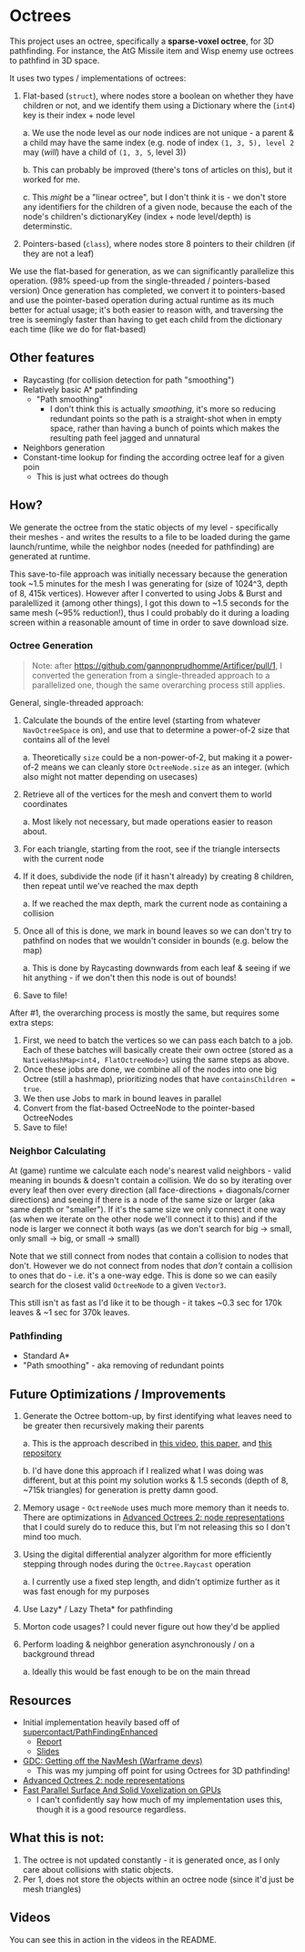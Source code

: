 # Octrees
This project uses an octree, specifically a **sparse-voxel octree**, for 3D pathfinding.
For instance, the AtG Missile item and Wisp enemy use octrees to pathfind in 3D space.

It uses two types / implementations of octrees:
1. Flat-based (`struct`), where nodes store a boolean on whether they have children or not, and we identify them using a Dictionary where the (`int4`) key is their index + node level

   a. We use the node level as our node indices are not unique - a parent & a child may have the same index (e.g. node of index `(1, 3, 5), level 2` may (_will_) have a child of `(1, 3, 5`, level 3))

   b. This can probably be improved (there's tons of articles on this), but it worked for me.

   c. This _might_ be a "linear octree", but I don't think it is - we don't store any identifiers for the children of a given node, because the each of the node's children's dictionaryKey (index + node level/depth) is determinstic.
3. Pointers-based (`class`), where nodes store 8 pointers to their children (if they are not a leaf)

We use the flat-based for generation, as we can significantly parallelize this operation. (98% speed-up from the single-threaded / pointers-based version)
Once generation has completed, we convert it to pointers-based and use the pointer-based operation during actual runtime
as its much better for actual usage; it's both easier to reason with,
and traversing the tree is seemingly faster than having to get each child from the dictionary each time (like we do for flat-based)

## Other features

- Raycasting (for collision detection for path "smoothing")
- Relatively basic A* pathfinding
    - "Path smoothing"
      - I don't think this is actually _smoothing_, it's more so reducing redundant points so the path is a straight-shot when in empty space,
        rather than having a bunch of points which makes the resulting path feel jagged and unnatural
- Neighbors generation
- Constant-time lookup for finding the according octree leaf for a given poin
  - This is just what octrees do though

## How?

We generate the octree from the static objects of my level - specifically their meshes - and writes the results to a file to be loaded during the game launch/runtime, while the neighbor nodes (needed for pathfinding) are generated at runtime.

This save-to-file approach was initially necessary because the generation took ~1.5 minutes for the mesh I was generating for (size of 1024^3, depth of 8, 415k vertices).
However after I converted to using Jobs & Burst and paralellized it (among other things), I got this down to ~1.5 seconds for the same mesh (~95% reduction!), thus I could probably do it during a loading screen within a reasonable amount of time in order to save download size. 

### Octree Generation

> Note: after https://github.com/gannonprudhomme/Artificer/pull/1, I converted the generation from a single-threaded approach to a parallelized one, though the same overarching process still applies.

General, single-threaded approach:
1. Calculate the bounds of the entire level (starting from whatever `NavOctreeSpace` is on), and use that to determine a power-of-2 size that contains all of the level

   a. Theoretically `size` could be a non-power-of-2, but making it a power-of-2 means we can cleanly store `OctreeNode.size` as an integer. (which also might not matter depending on usecases)
3. Retrieve all of the vertices for the mesh and convert them to world coordinates

   a. Most likely not necessary, but made operations easier to reason about.
5. For each triangle, starting from the root, see if the triangle intersects with the current node
6. If it does, subdivide the node (if it hasn't already) by creating 8 children, then repeat until we've reached the max depth

   a. If we reached the max depth, mark the current node as containing a collision
8. Once all of this is done, we mark in bound leaves so we can don't try to pathfind on nodes that we wouldn't consider in bounds (e.g. below the map)

   a. This is done by Raycasting downwards from each leaf & seeing if we hit anything - if we don't then this node is out of bounds!
9. Save to file!

After #1, the overarching process is mostly the same, but requires some extra steps:
1. First, we need to batch the vertices so we can pass each batch to a job. Each of these batches will basically create their own octree (stored as a `NativeHashMap<int4, FlatOctreeNode>`) using the same steps as above.
2. Once these jobs are done, we combine all of the nodes into one big Octree (still a hashmap), prioritizing nodes that have `containsChildren = true`.
3. We then use Jobs to mark in bound leaves in parallel
4. Convert from the flat-based OctreeNode to the pointer-based OctreeNodes
5. Save to file!

### Neighbor Calculating

At (game) runtime we calculate each node's nearest valid neighbors - valid meaning in bounds & doesn't contain a collision.
We do so by iterating over every leaf then over every direction (all face-directions + diagonals/corner directions) and seeing if there is a node of the same size or larger (aka same depth or "smaller").
If it's the same size we only connect it one way (as when we iterate on the other node we'll connect it to this)
and if the node is larger we connect it both ways (as we don't search for big -> small, only small -> big, or small -> small)

Note that we still connect from nodes that contain a collision to nodes that don't.
However we do not connect from nodes that _don't_ contain a collision to ones that do - i.e. it's a one-way edge.
This is done so we can easily search for the closest valid `OctreeNode` to a given `Vector3`.

This still isn't as fast as I'd like it to be though - it takes ~0.3 sec for 170k leaves & ~1 sec for 370k leaves.

### Pathfinding

- Standard A*
- "Path smoothing" - aka removing of redundant points


## Future Optimizations / Improvements

1. Generate the Octree bottom-up, by first identifying what leaves need to be greater then recursively making their parents

   a. This is the approach described in [this video](https://www.gdcvault.com/play/1022016/Getting-off-the-NavMesh-Navigating), [this paper](https://michael-schwarz.com/research/publ/files/vox-siga10.pdf), and [this repository](https://github.com/Forceflow/cuda_voxelizer)

   b. I'd have done this approach if I realized what I was doing was different, but at this point my solution works & 1.5 seconds (depth of 8, ~715k triangles) for generation is pretty damn good.
3. Memory usage - `OctreeNode` uses much more memory than it needs to. 
   There are optimizations in [Advanced Octrees 2: node representations](https://geidav.wordpress.com/2014/08/18/advanced-octrees-2-node-representations)
   that I could surely do to reduce this, but I'm not releasing this so I don't mind too much.
4. Using the digital differential analyzer algorithm for more efficiently stepping through nodes during the `Octree.Raycast` operation

   a. I currently use a fixed step length, and didn't optimize further as it was fast enough for my purposes
5. Use Lazy* / Lazy Theta* for pathfinding
6. Morton code usages? I could never figure out how they'd be applied
7. Perform loading & neighbor generation asynchronously / on a background thread

   a. Ideally this would be fast enough to be on the main thread

## Resources

- Initial implementation heavily based off of [supercontact/PathFindingEnhanced](https://github.com/supercontact/PathFindingEnhanced)
  - [Report](https://ascane.github.io/assets/portfolio/pathfinding3d-report.pdf)
  - [Slides](https://ascane.github.io/assets/portfolio/pathfinding3d-poster.pdf)
- [GDC: Getting off the NavMesh (Warframe devs)](https://www.gdcvault.com/play/1022016/Getting-off-the-NavMesh-Navigating)
   - This was my jumping off point for using Octrees for 3D pathfinding!
- [Advanced Octrees 2: node representations](https://geidav.wordpress.com/2014/08/18/advanced-octrees-2-node-representations)
- [Fast Parallel Surface And Solid Voxelization on GPUs](https://michael-schwarz.com/research/publ/files/vox-siga10.pdf)
   - I can't confidently say how much of my implementation uses this, though it is a good resource regardless.

## What this is not:

1. The octree is not updated constantly - it is generated once, as I only care about collisions with static objects.
2. Per 1, does not store the objects within an octree node (since it'd just be mesh triangles)

## Videos

You can see this in action in the videos in the README. 
